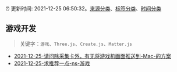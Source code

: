 :alarm_clock: 更新时间: 2021-12-25 06:50:32。[来源分类](../README.md)、[标签分类](../TAGS.md)、[时间分类](../TIMELINE.md)

## 游戏开发


> 关键字：`游戏`、`Three.js`、`Create.js`、`Matter.js`



- [2021-12-25-请问除采集卡外，有无将游戏机画面推送到-Mac-的方案](https://www.v2ex.com/t/824362) 
- [2021-12-25-求推荐一点-ns-游戏](https://www.v2ex.com/t/824344) 